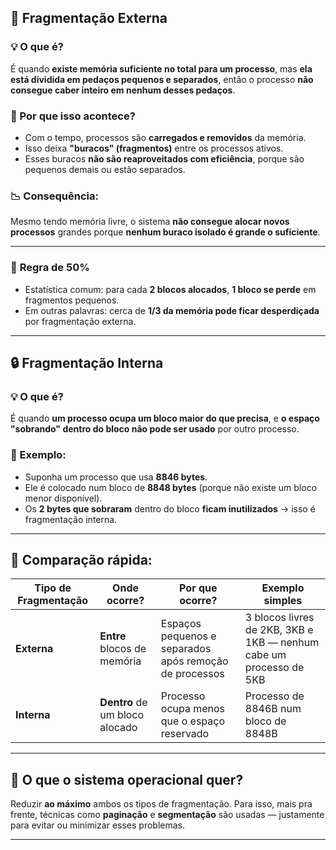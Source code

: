 ## 🧩 **Fragmentação Externa**

### 💡 O que é?
É quando **existe memória suficiente no total para um processo**, mas **ela está dividida em pedaços pequenos e separados**, então o processo **não consegue caber inteiro em nenhum desses pedaços**.

### 🧠 Por que isso acontece?
- Com o tempo, processos são **carregados e removidos** da memória.
- Isso deixa **"buracos" (fragmentos)** entre os processos ativos.
- Esses buracos **não são reaproveitados com eficiência**, porque são pequenos demais ou estão separados.

### 📉 Consequência:
Mesmo tendo memória livre, o sistema **não consegue alocar novos processos** grandes porque **nenhum buraco isolado é grande o suficiente**.

---

### 📏 **Regra de 50%**
- Estatística comum: para cada **2 blocos alocados**, **1 bloco se perde** em fragmentos pequenos.
- Em outras palavras: cerca de **1/3 da memória pode ficar desperdiçada** por fragmentação externa.

---

## 🔒 **Fragmentação Interna**

### 💡 O que é?
É quando **um processo ocupa um bloco maior do que precisa**, e **o espaço "sobrando" dentro do bloco não pode ser usado** por outro processo.

### 🧠 Exemplo:
- Suponha um processo que usa **8846 bytes**.
- Ele é colocado num bloco de **8848 bytes** (porque não existe um bloco menor disponível).
- Os **2 bytes que sobraram** dentro do bloco **ficam inutilizados** → isso é fragmentação interna.

---

## 🧠 Comparação rápida:

| Tipo de Fragmentação | Onde ocorre?                       | Por que ocorre?                                      | Exemplo simples                           |
|----------------------|------------------------------------|------------------------------------------------------|-------------------------------------------|
| **Externa**          | **Entre** blocos de memória        | Espaços pequenos e separados após remoção de processos | 3 blocos livres de 2KB, 3KB e 1KB — nenhum cabe um processo de 5KB |
| **Interna**          | **Dentro** de um bloco alocado     | Processo ocupa menos que o espaço reservado           | Processo de 8846B num bloco de 8848B      |

---

## 🎯 O que o sistema operacional quer?
Reduzir **ao máximo** ambos os tipos de fragmentação. Para isso, mais pra frente, técnicas como **paginação** e **segmentação** são usadas — justamente para evitar ou minimizar esses problemas.

---
